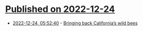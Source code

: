 # [Published on 2022-12-24](index.md)

* [2022-12-24, 05:52:40](https://news.ycombinator.com/item?id=34114387) - [Bringing back California’s wild bees](https://www.hcn.org/articles/wildlife-bringing-back-californias-wild-bees)
